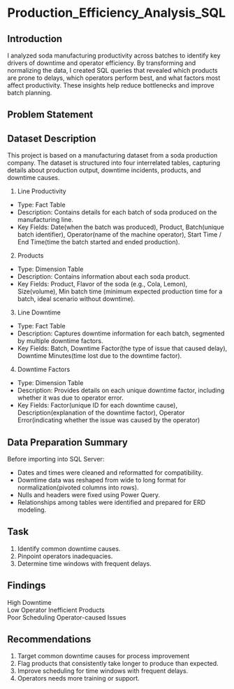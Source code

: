 # Production_Efficiency_Analysis_SQL

## Introduction

I analyzed soda manufacturing productivity across batches to identify key drivers of downtime and operator efficiency. By transforming and normalizing the data, I created SQL queries that revealed which products are prone to delays, which operators perform best, and what factors most affect productivity. These insights help reduce bottlenecks and improve batch planning.

## Problem Statement


## Dataset Description

This project is based on a manufacturing dataset from a soda production company. The dataset is structured into four interrelated tables, capturing details about production output, downtime incidents, products, and downtime causes.

1. Line Productivity
   
- Type: Fact Table
- Description: Contains details for each batch of soda produced on the manufacturing line.
- Key Fields: Date(when the batch was produced), Product, Batch(unique batch identifier), Operator(name of the machine operator), Start Time / End Time(time the batch started and ended 
              production).

2. Products
   
- Type: Dimension Table
- Description: Contains information about each soda product.
- Key Fields: Product, Flavor of the soda (e.g., Cola, Lemon), Size(volume), Min batch time (minimum expected production time for a batch, ideal scenario without downtime).

3. Line Downtime

- Type: Fact Table
- Description: Captures downtime information for each batch, segmented by multiple downtime factors.
- Key Fields: Batch, Downtime Factor(the type of issue that caused delay), Downtime Minutes(time lost due to the downtime factor).

4. Downtime Factors

- Type: Dimension Table
- Description: Provides details on each unique downtime factor, including whether it was due to operator error.
- Key Fields: Factor(unique ID for each downtime cause), Description(explanation of the downtime factor), Operator Error(indicating whether the issue was caused by the operator)

## Data Preparation Summary

Before importing into SQL Server:
- Dates and times were cleaned and reformatted for compatibility.
- Downtime data was reshaped from wide to long format for normalization(pivoted columns into rows).
- Nulls and headers were fixed using Power Query.
- Relationships among tables were identified and prepared for ERD modeling.

## Task

1. Identify common downtime causes.
2. Pinpoint operators inadequacies.
3. Determine time windows with frequent delays.

## Findings

High Downtime	
Low Operator 
Inefficient Products	
Poor Scheduling	
Operator-caused Issues

## Recommendations

1. Target common downtime causes for process improvement
2. Flag products that consistently take longer to produce than expected.
3. Improve scheduling for time windows with frequent delays.
4. Operators needs more training or support.
